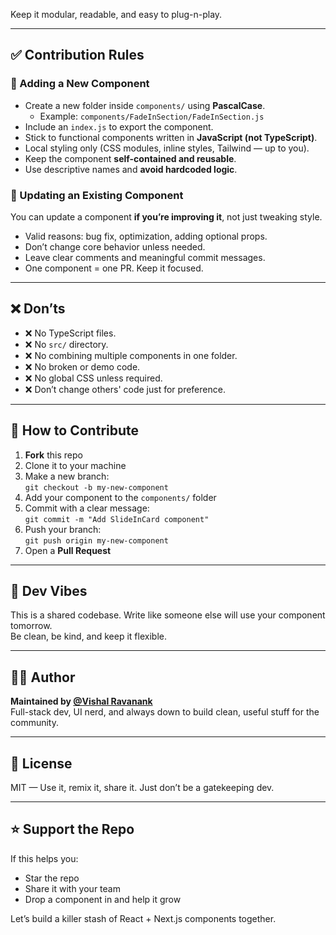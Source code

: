 
Keep it modular, readable, and easy to plug-n-play.

---

## ✅ Contribution Rules

### 🔨 Adding a New Component

- Create a new folder inside `components/` using **PascalCase**.
  - Example: `components/FadeInSection/FadeInSection.js`
- Include an `index.js` to export the component.
- Stick to functional components written in **JavaScript (not TypeScript)**.
- Local styling only (CSS modules, inline styles, Tailwind — up to you).
- Keep the component **self-contained and reusable**.
- Use descriptive names and **avoid hardcoded logic**.

### 🔁 Updating an Existing Component

You can update a component **if you’re improving it**, not just tweaking style.

- Valid reasons: bug fix, optimization, adding optional props.
- Don’t change core behavior unless needed.
- Leave clear comments and meaningful commit messages.
- One component = one PR. Keep it focused.

---

## ❌ Don’ts

- ❌ No TypeScript files.
- ❌ No `src/` directory.
- ❌ No combining multiple components in one folder.
- ❌ No broken or demo code.
- ❌ No global CSS unless required.
- ❌ Don’t change others' code just for preference.

---

## 🚀 How to Contribute

1. **Fork** this repo
2. Clone it to your machine
3. Make a new branch:  
   `git checkout -b my-new-component`
4. Add your component to the `components/` folder
5. Commit with a clear message:  
   `git commit -m "Add SlideInCard component"`
6. Push your branch:  
   `git push origin my-new-component`
7. Open a **Pull Request**

---

## 🤝 Dev Vibes

This is a shared codebase. Write like someone else will use your component tomorrow.  
Be clean, be kind, and keep it flexible.

---

## 👨‍💻 Author

**Maintained by [@Vishal Ravanank](https://www.linkedin.com/in/vishal-ravanank/)**  
Full-stack dev, UI nerd, and always down to build clean, useful stuff for the community.

---

## 📄 License

MIT — Use it, remix it, share it. Just don’t be a gatekeeping dev.

---

## ⭐ Support the Repo

If this helps you:
- Star the repo
- Share it with your team
- Drop a component in and help it grow

Let’s build a killer stash of React + Next.js components together.
